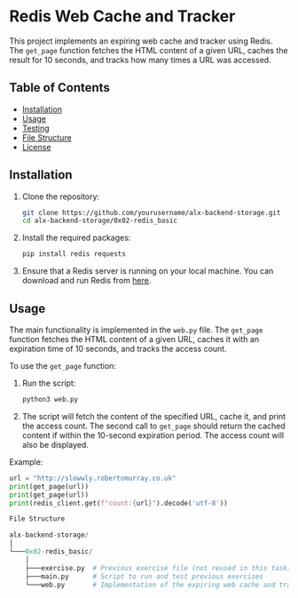 # Redis Web Cache and Tracker

This project implements an expiring web cache and tracker using Redis. The `get_page` function fetches the HTML content of a given URL, caches the result for 10 seconds, and tracks how many times a URL was accessed.

## Table of Contents
- [Installation](#installation)
- [Usage](#usage)
- [Testing](#testing)
- [File Structure](#file-structure)
- [License](#license)

## Installation

1. Clone the repository:
    ```sh
    git clone https://github.com/yourusername/alx-backend-storage.git
    cd alx-backend-storage/0x02-redis_basic
    ```

2. Install the required packages:
    ```sh
    pip install redis requests
    ```

3. Ensure that a Redis server is running on your local machine. You can download and run Redis from [here](https://redis.io/download).

## Usage

The main functionality is implemented in the `web.py` file. The `get_page` function fetches the HTML content of a given URL, caches it with an expiration time of 10 seconds, and tracks the access count.

To use the `get_page` function:

1. Run the script:
    ```sh
    python3 web.py
    ```

2. The script will fetch the content of the specified URL, cache it, and print the access count. The second call to `get_page` should return the cached content if within the 10-second expiration period. The access count will also be displayed.

Example:

```python
url = "http://slowwly.robertomurray.co.uk"
print(get_page(url))
print(get_page(url))
print(redis_client.get(f"count:{url}").decode('utf-8'))

File Structure 

alx-backend-storage/
│
└───0x02-redis_basic/
    │
    ├───exercise.py  # Previous exercise file (not reused in this task)
    ├───main.py      # Script to run and test previous exercises
    └───web.py       # Implementation of the expiring web cache and tracker

